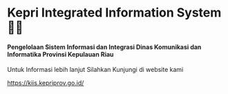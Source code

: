 <h1>Kepri Integrated Information System 👋🏻</h1>
<h4>Pengelolaan Sistem Informasi dan Integrasi Dinas Komunikasi dan Informatika Provinsi Kepulauan Riau</h4>
<p>Untuk Informasi lebih lanjut Silahkan Kunjungi di website kami</p>
<a href="https://kiis.kepriprov.go.id/" target="_blank">https://kiis.kepriprov.go.id/</a>


